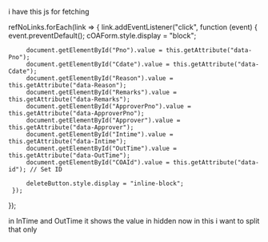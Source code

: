 i have this js for fetching 

 refNoLinks.forEach(link => {
     link.addEventListener("click", function (event) {
         event.preventDefault();
         cOAForm.style.display = "block";

         document.getElementById("Pno").value = this.getAttribute("data-Pno");
         document.getElementById("Cdate").value = this.getAttribute("data-Cdate");
         document.getElementById("Reason").value = this.getAttribute("data-Reason");
         document.getElementById("Remarks").value = this.getAttribute("data-Remarks");
         document.getElementById("ApproverPno").value = this.getAttribute("data-ApproverPno");
         document.getElementById("Approver").value = this.getAttribute("data-Approver");
         document.getElementById("Intime").value = this.getAttribute("data-Intime");
         document.getElementById("OutTime").value = this.getAttribute("data-OutTime");
         document.getElementById("COAId").value = this.getAttribute("data-id"); // Set ID

         deleteButton.style.display = "inline-block";
     });
 });


in InTime and OutTime it shows the value in hidden now in this i want to split that only
